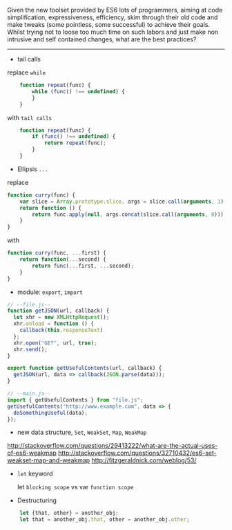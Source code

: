 
Given the new toolset provided by ES6 lots of programmers, aiming at code simplification, expressiveness, efficiency, 
skim through their old code and make tweaks (some pointless, some successful) to achieve their goals. 
Whilst trying not to loose too much time on such labors and just make non intrusive and self contained changes, 
what are the best practices?

-----------------------------------

- tail calls

replace `while`

```javascript
	function repeat(func) {
		while (func() !== undefined) {
		}
	}
```

with `tail calls`

```javascript
	function repeat(func) {
		if (func() !== undefined) {
			return repeat(func);
		}
	}
```

- Ellipsis `...`

replace 

```javascript
function curry(func) {
	var slice = Array.prototype.slice, args = slice.call(arguments, 1);
	return function () {
		return func.apply(null, args.concat(slice.call(arguments, 0)));
	}
}
```

with 

```javascript
function curry(func, ...first) {
	return function(...second) {
		return func(...first, ...second);  
	}
}
```

- module: `export`, `import`

```javascript
// --file.js--
function getJSON(url, callback) {
  let xhr = new XMLHttpRequest();
  xhr.onload = function () { 
    callback(this.responseText) 
  };
  xhr.open("GET", url, true);
  xhr.send();
}

export function getUsefulContents(url, callback) {
  getJSON(url, data => callback(JSON.parse(data)));
}

// --main.js--
import { getUsefulContents } from "file.js";
getUsefulContents("http://www.example.com", data => {
  doSomethingUseful(data);
});
```

- new data structure, `Set`, `WeakSet`, `Map`, `WeakMap`

http://stackoverflow.com/questions/29413222/what-are-the-actual-uses-of-es6-weakmap
http://stackoverflow.com/questions/32710432/es6-set-weakset-map-and-weakmap
http://fitzgeraldnick.com/weblog/53/


- `let` keyword
  
	let `blocking scope` vs var `function scope`

- Destructuring

```javascript
	let {that, other} = another_obj;
	let that = another_obj.that, other = another_obj.other;
```	
	
